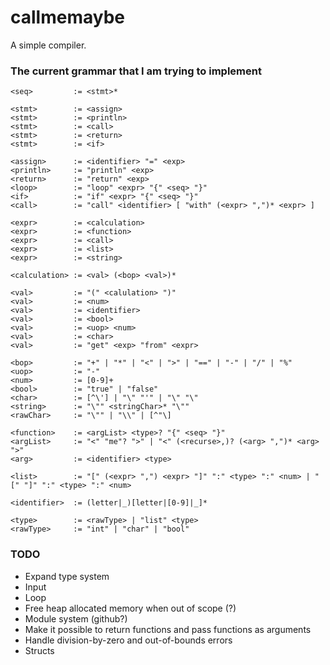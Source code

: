 # callmemaybe
A simple compiler.

### The current grammar that I am trying to implement
```
<seq>         := <stmt>*

<stmt>        := <assign>
<stmt>        := <println>
<stmt>        := <call>
<stmt>        := <return>
<stmt>        := <if>

<assign>      := <identifier> "=" <exp>
<println>     := "println" <exp>
<return>      := "return" <exp>
<loop>        := "loop" <expr> "{" <seq> "}"
<if>          := "if" <expr> "{" <seq> "}" 
<call>        := "call" <identifier> [ "with" (<expr> ",")* <expr> ]

<expr>        := <calculation>
<expr>        := <function>
<expr>        := <call>
<expr>        := <list>
<expr>        := <string>

<calculation> := <val> (<bop> <val>)*

<val>         := "(" <calulation> ")"
<val>         := <num>
<val>         := <identifier>
<val>         := <bool>
<val>         := <uop> <num>
<val>         := <char>
<val>         := "get" <exp> "from" <expr>

<bop>         := "+" | "*" | "<" | ">" | "==" | "-" | "/" | "%"
<uop>         := "-"
<num>         := [0-9]+
<bool>        := "true" | "false"
<char>        := [^\'] | "\" "'" | "\" "\"
<string>      := "\"" <stringChar>* "\""
<rawChar>     := "\"" | "\\" | [^"\]

<function>    := <argList> <type>? "{" <seq> "}"
<argList>     := "<" "me"? ">" | "<" (<recurse>,)? (<arg> ",")* <arg> ">"
<arg>         := <identifier> <type>

<list>        := "[" (<expr> ",") <expr> "]" ":" <type> ":" <num> | "[" "]" ":" <type> ":" <num>

<identifier>  := (letter|_)[letter|[0-9]|_]*

<type>        := <rawType> | "list" <type>
<rawType>     := "int" | "char" | "bool"
```

### TODO
- Expand type system
- Input
- Loop
- Free heap allocated memory when out of scope (?)
- Module system (github?)
- Make it possible to return functions and pass functions as arguments
- Handle division-by-zero and out-of-bounds errors
- Structs
